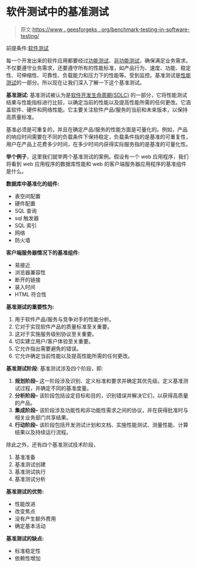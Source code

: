 # 软件测试中的基准测试

> 原文:[https://www . geesforgeks . org/benchmark-testing-in-software-testing/](https://www.geeksforgeeks.org/benchmark-testing-in-software-testing/)

前提条件:[软件测试](https://www.geeksforgeeks.org/software-testing-basics/)

每一个开发出来的软件应用都要经过[功能测试](https://www.geeksforgeeks.org/software-testing-functional-testing/)、[非功能测试](https://www.geeksforgeeks.org/software-testing-non-functional-testing/)，确保满足业务需求。不仅要遵守业务需求，还要遵守所有的性能标准，如产品行为、速度、功能、稳定性、可伸缩性、可靠性、负载能力和压力下的性能等。受到监控。基准测试是[性能测试](https://www.geeksforgeeks.org/performance-testing-software-testing/)的一部分。所以现在让我们深入了解一下这个基准测试。

**基准测试:**
基准测试被认为是[软件开发生命周期(SDLC)](https://www.geeksforgeeks.org/software-development-life-cycle-sdlc/) 的一部分，它将性能测试结果与性能指标进行比较，以确定当前的性能以及提高性能所需的任何更改。它涵盖软件、硬件和网络性能。它主要关注软件产品/服务的当前和未来版本，以保持高质量标准。

基准必须是可重复的，并且在确定产品/服务的性能方面是可量化的。例如，产品的响应时间需要在不同的负载条件下保持稳定，负载条件指的是基准的可重复性，用户在产品上花费多少时间，在多少时间内获得实际服务指的是基准的可量化性。

**举个例子**，这里我们就举两个基准测试的案例。假设有一个 web 应用程序，我们将看到 web 应用程序的数据库性能和 web 的客户端服务器应用程序的基准组件是什么。

**数据库中基准化的组件:**

*   表空间配置
*   硬件配置
*   SQL 查询
*   sql 触发器
*   SQL 索引
*   网络
*   防火墙

**客户端服务器情况下的基准组件:**

*   易接近
*   浏览器兼容性
*   断开的链接
*   装入时间
*   HTML 符合性

**基准测试的重要性为:**

1.  用于软件产品/服务与竞争对手的性能分析。
2.  它对于实现软件产品的质量标准至关重要。
3.  这对于实施服务级别协议至关重要。
4.  切实建立用户/客户体验至关重要。
5.  它允许指出需要避免的错误。
6.  它允许确定当前性能以及提高性能所需的任何更改。

**基准测试阶段:**
基准测试涉及四个阶段，即:

1.  **规划阶段–**
    这一阶段涉及识别、定义标准和要求并确定其优先级。定义基准测试过程，并确定不同的基准度量。
2.  **分析阶段–**
    该阶段包括设定目标和目的，识别错误并解决它们，以获得高质量的产品。
3.  **集成阶段–**
    该阶段涉及功能性和非功能性需求之间的协议，并在获得批准时与相关业务部门共享结果。
4.  **行动阶段–**
    该阶段包括开发测试计划和文档、实施性能测试、测量性能、计算结果以及持续运行流程。

除此之外，还有四个基准测试技术阶段，

1.  基准准备
2.  基准测试创建
3.  基准测试执行
4.  基准测试分析

**基准测试的优势:**

*   性能改进
*   改变焦点
*   没有产生额外费用
*   确定基本活动

**基准测试的缺点:**

*   标准稳定性
*   依赖性增加
